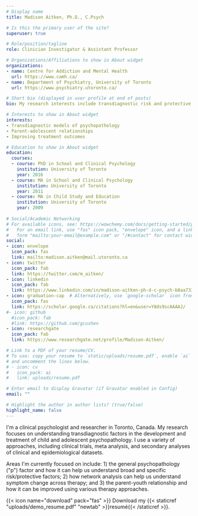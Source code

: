 ```yaml
---
# Display name
title: Madison Aitken, Ph.D., C.Psych

# Is this the primary user of the site?
superuser: true

# Role/position/tagline
role: Clinician Investigator & Assistant Professor

# Organizations/Affiliations to show in About widget
organizations:
- name: Centre for Addiction and Mental Health
  url: https://www.camh.ca/
- name: Department of Psychiatry, University of Toronto
  url: https://www.psychiatry.utoronto.ca/

# Short bio (displayed in user profile at end of posts)
bio: My research interests include transdiagnostic risk and protective factors for youth psychopathology, with a specific interest in parent-youth relationships.

# Interests to show in About widget
interests:
- Transdiagnostic models of psychopathology
- Parent-adolescent relationships
- Improving treatment outcomes

# Education to show in About widget
education:
  courses:
  - course: PhD in School and Clinical Psychology
    institution: University of Toronto
    year: 2016
  - course: MA in School and Clinical Psychology
    institution: University of Toronto
    year: 2011
  - course: MA in Child Study and Education
    institution: University of Toronto
    year: 2009
    
# Social/Academic Networking
# For available icons, see: https://wowchemy.com/docs/getting-started/page-builder/#icons
#   For an email link, use "fas" icon pack, "envelope" icon, and a link in the
#   form "mailto:your-email@example.com" or "/#contact" for contact widget.
social:
- icon: envelope
  icon_pack: fas
  link: mailto:madison.aitken@mail.utoronto.ca
- icon: twitter
  icon_pack: fab
  link: https://twitter.com/m_aitken/
- icon: linkedin
  icon_pack: fab
  link: https://www.linkedin.com/in/madison-aitken-ph-d-c-psych-b8aa7337/
- icon: graduation-cap  # Alternatively, use `google-scholar` icon from `ai` icon pack
  icon_pack: fas
  link: https://scholar.google.ca/citations?hl=en&user=Y8ds9scAAAAJ/
#- icon: github
  #icon_pack: fab
  #link: https://github.com/gcushen
- icon: researchgate
  icon_pack: fab
  link: https://www.researchgate.net/profile/Madison-Aitken/

# Link to a PDF of your resume/CV.
# To use: copy your resume to `static/uploads/resume.pdf`, enable `ai` icons in `params.toml`, 
# and uncomment the lines below.
# - icon: cv
#   icon_pack: ai
#   link: uploads/resume.pdf

# Enter email to display Gravatar (if Gravatar enabled in Config)
email: ""

# Highlight the author in author lists? (true/false)
highlight_name: false
---
```


I'm a clinical psychologist and researcher in Toronto, Canada.  My research focuses on understanding transdiagnostic factors in the development and treatment of child and adolescent psychopathology. I use a variety of approaches, including clinical trials, meta analysis, and secondary analyses of clinical and epidemiological datasets.

Areas I'm currently focused on include: 1) the general psychopathology ("p") factor and how it can help us understand broad and specific risk/protective factors; 2) how network analysis can help us understand symptom change across therapy; and 3) the parent-youth relationship and how it can be improved using various therapy approaches.

{{< icon name="download" pack="fas" >}} Download my {{< staticref "uploads/demo_resume.pdf" "newtab" >}}resumé{{< /staticref >}}.
